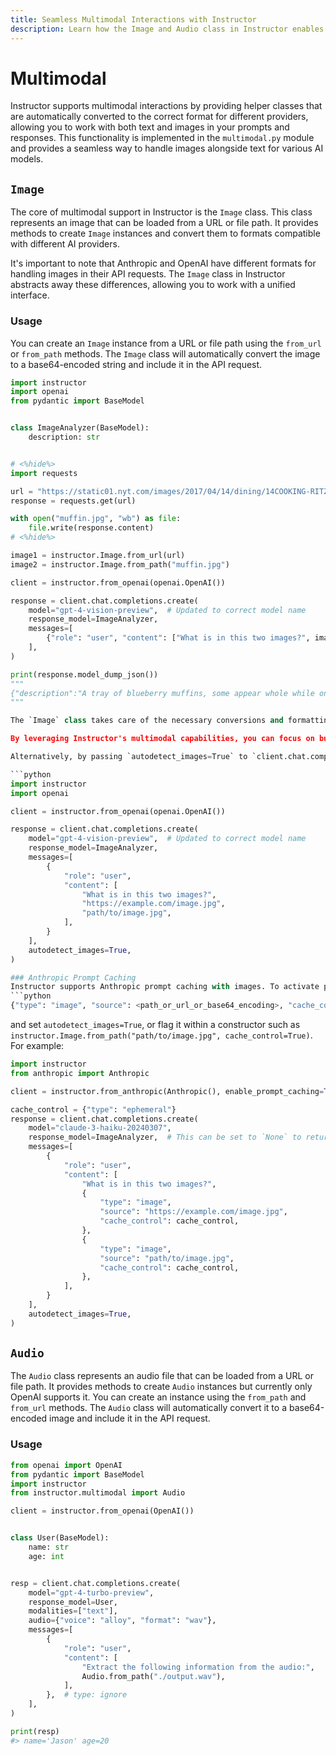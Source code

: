 ```yaml
---
title: Seamless Multimodal Interactions with Instructor
description: Learn how the Image and Audio class in Instructor enables seamless handling of images, audio and text across different AI models.
---
```


# Multimodal

Instructor supports multimodal interactions by providing helper classes that are automatically converted to the correct format for different providers, allowing you to work with both text and images in your prompts and responses. This functionality is implemented in the `multimodal.py` module and provides a seamless way to handle images alongside text for various AI models.

## `Image`

The core of multimodal support in Instructor is the `Image` class. This class represents an image that can be loaded from a URL or file path. It provides methods to create `Image` instances and convert them to formats compatible with different AI providers.

It's important to note that Anthropic and OpenAI have different formats for handling images in their API requests. The `Image` class in Instructor abstracts away these differences, allowing you to work with a unified interface.

### Usage

You can create an `Image` instance from a URL or file path using the `from_url` or `from_path` methods. The `Image` class will automatically convert the image to a base64-encoded string and include it in the API request.

```python
import instructor
import openai
from pydantic import BaseModel


class ImageAnalyzer(BaseModel):
    description: str


# <%hide%>
import requests

url = "https://static01.nyt.com/images/2017/04/14/dining/14COOKING-RITZ-MUFFINS/14COOKING-RITZ-MUFFINS-jumbo.jpg"
response = requests.get(url)

with open("muffin.jpg", "wb") as file:
    file.write(response.content)
# <%hide%>

image1 = instructor.Image.from_url(url)
image2 = instructor.Image.from_path("muffin.jpg")

client = instructor.from_openai(openai.OpenAI())

response = client.chat.completions.create(
    model="gpt-4-vision-preview",  # Updated to correct model name
    response_model=ImageAnalyzer,
    messages=[
        {"role": "user", "content": ["What is in this two images?", image1, image2]}
    ],
)

print(response.model_dump_json())
"""
{"description":"A tray of blueberry muffins, some appear whole while one is partially broken showing its soft texture, all have golden-brown tops and are placed on a delicate, patterned surface."}
"""

The `Image` class takes care of the necessary conversions and formatting, ensuring that your code remains clean and provider-agnostic. This flexibility is particularly valuable when you're experimenting with different models or when you need to switch providers based on specific project requirements.

By leveraging Instructor's multimodal capabilities, you can focus on building your application logic without worrying about the intricacies of each provider's image handling format. This not only saves development time but also makes your code more maintainable and adaptable to future changes in AI provider APIs.

Alternatively, by passing `autodetect_images=True` to `client.chat.completions.create`, you can pass file paths, URLs, or base64 encoded content directly as strings.

```python
import instructor
import openai

client = instructor.from_openai(openai.OpenAI())

response = client.chat.completions.create(
    model="gpt-4-vision-preview",  # Updated to correct model name
    response_model=ImageAnalyzer,
    messages=[
        {
            "role": "user",
            "content": [
                "What is in this two images?",
                "https://example.com/image.jpg",
                "path/to/image.jpg",
            ],
        }
    ],
    autodetect_images=True,
)

### Anthropic Prompt Caching
Instructor supports Anthropic prompt caching with images. To activate prompt caching, you can pass image content as a dictionary of the form
```python
{"type": "image", "source": <path_or_url_or_base64_encoding>, "cache_control": True}
```
and set `autodetect_images=True`, or flag it within a constructor such as `instructor.Image.from_path("path/to/image.jpg", cache_control=True)`. For example:

```python
import instructor
from anthropic import Anthropic

client = instructor.from_anthropic(Anthropic(), enable_prompt_caching=True)

cache_control = {"type": "ephemeral"}
response = client.chat.completions.create(
    model="claude-3-haiku-20240307",
    response_model=ImageAnalyzer,  # This can be set to `None` to return an Anthropic prompt caching message
    messages=[
        {
            "role": "user",
            "content": [
                "What is in this two images?",
                {
                    "type": "image",
                    "source": "https://example.com/image.jpg",
                    "cache_control": cache_control,
                },
                {
                    "type": "image",
                    "source": "path/to/image.jpg",
                    "cache_control": cache_control,
                },
            ],
        }
    ],
    autodetect_images=True,
)
```

## `Audio`

The `Audio` class represents an audio file that can be loaded from a URL or file path. It provides methods to create `Audio` instances but currently only OpenAI supports it. You can create an instance using the `from_path` and `from_url` methods. The `Audio` class will automatically convert it to a base64-encoded image and include it in the API request.

### Usage

```python
from openai import OpenAI
from pydantic import BaseModel
import instructor
from instructor.multimodal import Audio

client = instructor.from_openai(OpenAI())


class User(BaseModel):
    name: str
    age: int


resp = client.chat.completions.create(
    model="gpt-4-turbo-preview",
    response_model=User,
    modalities=["text"],
    audio={"voice": "alloy", "format": "wav"},
    messages=[
        {
            "role": "user",
            "content": [
                "Extract the following information from the audio:",
                Audio.from_path("./output.wav"),
            ],
        },  # type: ignore
    ],
)

print(resp)
#> name='Jason' age=20
```
